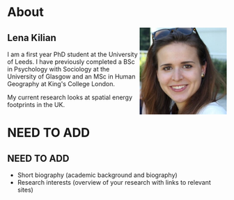 # About
<img src="Photo_LenaKilian.png" align="right" width="200"/>

## Lena Kilian

I am a first year PhD student at the University of Leeds. I have previously completed a BSc in Psychology with Sociology at the University of Glasgow and an MSc in Human Geography at King's College London. 

My current research looks at spatial energy footprints in the UK.


# NEED TO ADD
## NEED TO ADD
- Short biography (academic background and biography)
- Research interests (overview of your research with links to relevant sites)
